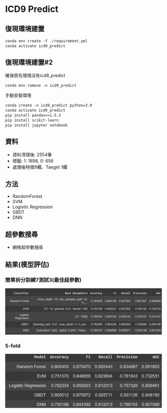 # ICD9 Predict
## 復現環境建置
```
conda env create -f ./requirement.yml
conda activate icd9_predict
```

## 復現環境建置#2
確保原先環境沒有icd9_predict
```
conda env remove -n icd9_predict
```
手動安裝環境
```
conda create -n icd9_predict python=3.9
conda activate icd9_predict
pip install pandas==1.5.3
pip install scikit-learn
pip install jupyter notebook
```

## 資料
- 資料清理後: 2554筆 
- 標籤: 1: 1898, 0: 656
- 處理後特徵9欄、Taeget 1欄


## 方法
- RandomForest
- SVM
- Logistic Regression
- GBDT
- DNN

## 超參數搜尋
- 網格超參數搜尋

## 結果(模型評估)
### 簡單拆分訓練7測試3(最佳超參數)
![train70_test30](bin/73.png)

### 5-fold
![5fold](bin/5-fold.png)